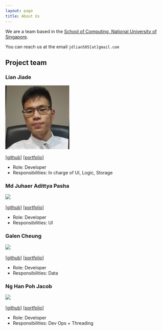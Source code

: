 ```yaml
---
layout: page
title: About Us
---
```


We are a team based in the [School of Computing, National University of Singapore](http://www.comp.nus.edu.sg).

You can reach us at the email `jdlian505[at]gmail.com`

## Project team

### Lian Jiade

<img src="images/csjiade.png" width="200px">

[[github](https://github.com/CSjiade)]
[[portfolio](team/lianjiade.md)]

* Role: Developer
* Responsibilities: In charge of UI, Logic, Storage

###  Md Juhaer Adittya Pasha

<img src="images/johndoe.png" width="200px">

[[github](http://github.com/johndoe)]
[[portfolio]()]

* Role: Developer
* Responsibilities: UI

### Galen Cheung

<img src="images/johndoe.png" width="200px">

[[github](http://github.com/johndoe)] [[portfolio]()]

* Role: Developer
* Responsibilities: Data

### Ng Han Poh Jacob

<img src="images/jacob-109.png" width="200px">

[[github](http://github.com/johndoe)]
[[portfolio]()]

* Role: Developer
* Responsibilities: Dev Ops + Threading

